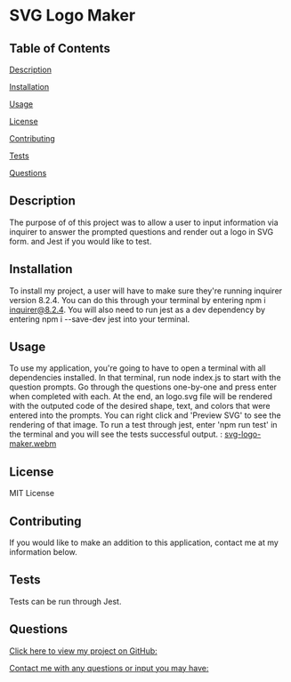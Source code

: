 # SVG Logo Maker

## Table of Contents

[Description](#description)

[Installation](#installation)

[Usage](#usage)

[License](#license)

[Contributing](#contributing)

[Tests](#tests)

[Questions](#questions)

## Description

The purpose of of this project was to allow a user to input information via inquirer to answer the prompted questions and render out a logo in SVG form. and Jest if you would like to test.

## Installation

To install my project, a user will have to make sure they're running inquirer version 8.2.4. You can do this through your terminal by entering npm i inquirer@8.2.4. You will also need to run jest as a dev dependency by entering npm i --save-dev jest into your terminal.

## Usage

To use my application, you're going to have to open a terminal with all dependencies installed. In that terminal, run node index.js to start with the question prompts. Go through the questions one-by-one and press enter when completed with each. At the end, an logo.svg file will be rendered with the outputed code of the desired shape, text, and colors that were entered into the prompts. You can right click and 'Preview SVG' to see the rendering of that image. To run a test through jest, enter 'npm run test' in the terminal and you will see the tests successful output. : [svg-logo-maker.webm](https://drive.google.com/file/d/1nUxcNijTFRxgSC0VgEL_Gxfhe5UlZH_1/view?usp=sharing)

## License

MIT License

## Contributing

If you would like to make an addition to this application, contact me at my information below.

## Tests

Tests can be run through Jest.

## Questions

[Click here to view my project on GitHub:](https://www.github.com/mndanh)

[Contact me with any questions or input you may have:](mndanh@gmail.com)
